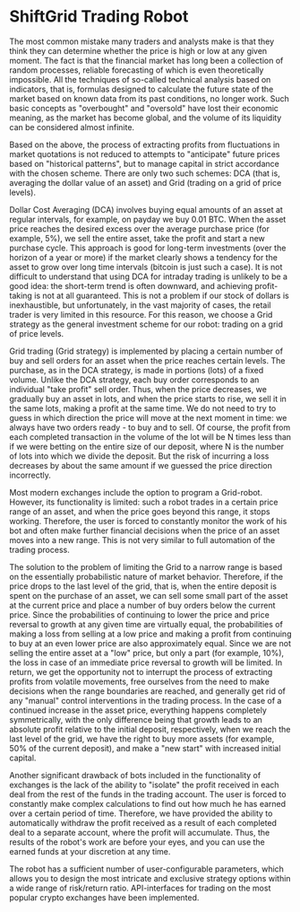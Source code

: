 # ShiftGrid Trading Robot

The most common mistake many traders and analysts make is that they think they can determine whether the price is high or low at any given moment. The fact is that the financial market has long been a collection of random processes, reliable forecasting of which is even theoretically impossible. All the techniques of so-called technical analysis based on indicators, that is, formulas designed to calculate the future state of the market based on known data from its past conditions, no longer work. Such basic concepts as "overbought" and "oversold" have lost their economic meaning, as the market has become global, and the volume of its liquidity can be considered almost infinite.


Based on the above, the process of extracting profits from fluctuations in market quotations is not reduced to attempts to "anticipate" future prices based on "historical patterns", but to manage capital in strict accordance with the chosen scheme. There are only two such schemes: DCA (that is, averaging the dollar value of an asset) and Grid (trading on a grid of price levels).


Dollar Cost Averaging (DCA) involves buying equal amounts of an asset at regular intervals, for example, on payday we buy 0.01 BTC. When the asset price reaches the desired excess over the average purchase price (for example, 5%), we sell the entire asset, take the profit and start a new purchase cycle. This approach is good for long-term investments (over the horizon of a year or more) if the market clearly shows a tendency for the asset to grow over long time intervals (bitcoin is just such a case). It is not difficult to understand that using DCA for intraday trading is unlikely to be a good idea: the short-term trend is often downward, and achieving profit-taking is not at all guaranteed. This is not a problem if our stock of dollars is inexhaustible, but unfortunately, in the vast majority of cases, the retail trader is very limited in this resource. For this reason, we choose a Grid strategy as the general investment scheme for our robot: trading on a grid of price levels.


Grid trading (Grid strategy) is implemented by placing a certain number of buy and sell orders for an asset when the price reaches certain levels. The purchase, as in the DCA strategy, is made in portions (lots) of a fixed volume. Unlike the DCA strategy, each buy order corresponds to an individual "take profit" sell order. Thus, when the price decreases, we gradually buy an asset in lots, and when the price starts to rise, we sell it in the same lots, making a profit at the same time. We do not need to try to guess in which direction the price will move at the next moment in time: we always have two orders ready - to buy and to sell. Of course, the profit from each completed transaction in the volume of the lot will be N times less than if we were betting on the entire size of our deposit, where N is the number of lots into which we divide the deposit. But the risk of incurring a loss decreases by about the same amount if we guessed the price direction incorrectly.


Most modern exchanges include the option to program a Grid-robot. However, its functionality is limited: such a robot trades in a certain price range of an asset, and when the price goes beyond this range, it stops working. Therefore, the user is forced to constantly monitor the work of his bot and often make further financial decisions when the price of an asset moves into a new range. This is not very similar to full automation of the trading process.


The solution to the problem of limiting the Grid to a narrow range is based on the essentially probabilistic nature of market behavior. Therefore, if the price drops to the last level of the grid, that is, when the entire deposit is spent on the purchase of an asset, we can sell some small part of the asset at the current price and place a number of buy orders below the current price. Since the probabilities of continuing to lower the price and price reversal to growth at any given time are virtually equal, the probabilities of making a loss from selling at a low price and making a profit from continuing to buy at an even lower price are also approximately equal. Since we are not selling the entire asset at a "low" price, but only a part (for example, 10%), the loss in case of an immediate price reversal to growth will be limited. In return, we get the opportunity not to interrupt the process of extracting profits from volatile movements, free ourselves from the need to make decisions when the range boundaries are reached, and generally get rid of any "manual" control interventions in the trading process. In the case of a continued increase in the asset price, everything happens completely symmetrically, with the only difference being that growth leads to an absolute profit relative to the initial deposit, respectively, when we reach the last level of the grid, we have the right to buy more assets (for example, 50% of the current deposit), and make a "new start" with increased initial capital.


Another significant drawback of bots included in the functionality of exchanges is the lack of the ability to "isolate" the profit received in each deal from the rest of the funds in the trading account. The user is forced to constantly make complex calculations to find out how much he has earned over a certain period of time. Therefore, we have provided the ability to automatically withdraw the profit received as a result of each completed deal to a separate account, where the profit will accumulate. Thus, the results of the robot's work are before your eyes, and you can use the earned funds at your discretion at any time.


The robot has a sufficient number of user-configurable parameters, which allows you to design the most intricate and exclusive strategy options within a wide range of risk/return ratio. API-interfaces for trading on the most popular crypto exchanges have been implemented.

